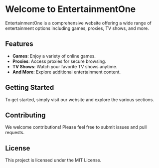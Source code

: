 # Welcome to EntertainmentOne

EntertainmentOne is a comprehensive website offering a wide range of entertainment options including games, proxies, TV shows, and more.

## Features

- **Games**: Enjoy a variety of online games.
- **Proxies**: Access proxies for secure browsing.
- **TV Shows**: Watch your favorite TV shows anytime.
- **And More**: Explore additional entertainment content.

## Getting Started

To get started, simply visit our website and explore the various sections.

## Contributing

We welcome contributions! Please feel free to submit issues and pull requests.

## License

This project is licensed under the MIT License.